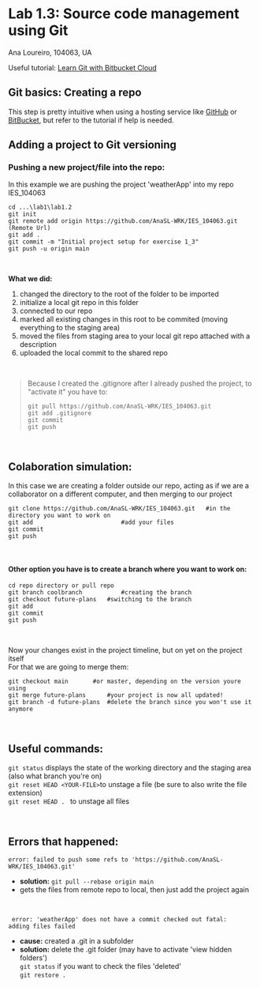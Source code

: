 # Lab 1.3: Source code management using Git

Ana Loureiro, 104063, UA

Useful tutorial: [Learn Git with Bitbucket Cloud](https://www.atlassian.com/git/tutorials/learn-git-with-bitbucket-cloud)


## Git basics: Creating a repo
 
 This step is pretty intuitive when using a hosting service like [GitHub](https://github.com) or [BitBucket](https://bitbucket.org), but refer to the tutorial if help is needed.
<br>

## Adding a project to Git versioning

### Pushing a new project/file into the repo:

In this example we are pushing the project 'weatherApp' into my repo IES_104063
<br>

```git
cd ...\lab1\lab1.2
git init   
git remote add origin https://github.com/AnaSL-WRK/IES_104063.git (Remote Url)   
git add . 
git commit -m "Initial project setup for exercise 1_3" 
git push -u origin main  
```

<br>

**What we did:**
1. changed the directory to the root of the folder to be imported 
2. initialize a local git repo in this folder
3. connected to our repo
4. marked all existing changes in this root to be commited (moving everything to the staging area)  
5. moved the files from staging area to your local git repo attached with a description
6. uploaded the local commit to the shared repo 
                   
<br>


> Because I created the .gitignore after I already pushed the project, to "activate it" you have to:
> ```
>git pull https://github.com/AnaSL-WRK/IES_104063.git  
>git add .gitignore  
>git commit  
>git push
>```
<br>

## Colaboration simulation:
    
In this case we are creating a folder outside our repo, acting as if we are a collaborator on a different computer, and then merging to our project

```
git clone https://github.com/AnaSL-WRK/IES_104063.git	#in the directory you want to work on
git add							#add your files
git commit 
git push
```
<br>

#### Other option you have is to create a **branch** where you want to work on:

```
cd repo directory or pull repo
git branch coolbranch       	#creating the branch
git checkout future-plans  	#switching to the branch
git add
git commit 
git push
```
<br>

Now your changes exist in the project timeline, but on yet on the project itself  
For that we are going to merge them:

```
git checkout main 		#or master, depending on the version youre using
git merge future-plans 		#your project is now all updated!
git branch -d future-plans 	#delete the branch since you won't use it anymore
```

<br>

## Useful commands:
```git status```		displays the state of the working directory and the staging area (also what branch you're on)  
```git reset HEAD <YOUR-FILE>```to unstage a file (be sure to also write the file extension)  
```git reset HEAD . ```		to unstage all files   

<br>

## Errors that happened:

```error: failed to push some refs to 'https://github.com/AnaSL-WRK/IES_104063.git'```  
- **solution:** ```git pull --rebase origin main```
- gets the files from remote repo to local, then just add the project again
<br>

<code> error: 'weatherApp' does not have a commit checked out 
	fatal: adding files failed</code>
	
- **cause:** created a .git  in a subfolder  
- **solution:** delete the .git folder (may have to activate 'view hidden folders')  
```git status```    if you want to check the files 'deleted'  
```git restore . ```
